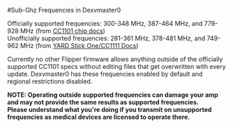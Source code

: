 #Sub-Ghz Frequencies in Dexvmaster0 

Officially supported frequencies: 300-348 MHz, 387-464 MHz, and 779-928 MHz (from [CC1101 chip docs](https://www.ti.com/product/CC1101))<br>
Unofficially supported frequencies: 281-361 MHz, 378-481 MHz, and 749-962 MHz (from [YARD Stick One/CC1111 Docs](https://greatscottgadgets.com/yardstickone/))

Currently no other Flipper firmware allows anything outside of the officially supported CC1101 specs without editing files that get overwritten with every update.
Dexvmaster0 has these frequencies enabled by default and regional restrictions disabled.

**NOTE: Operating outside supported frequencies can damage your amp and may not provide the same results as supported frequencies.<br>
Please understand what you're doing if you transmit on unsupported frequencies as medical devices are licensed to operate there.** 
